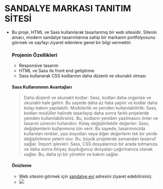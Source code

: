 # SANDALYE MARKASI TANITIM SİTESİ
- Bu proje, HTML ve Sass kullanılarak tasarlanmış bir web sitesidir. Sitenin amacı, modern sandalye tasarımlarına sahip bir markanın portfolyosunu görmek ve sayfayı ziyaret edenlere genel bir bilgi vermektir. 
  ### Projenin Özellikleri
  - Responsive tasarım
  - HTML ve Sass ile front end geliştirme 
  - Sass kullanarak CSS kodlarının daha düzenli ve okunaklı olması
  ####  Sass Kullanımının Avantajları
  > Daha düzenli ve okunaklı kodlar: Sass, kodları daha organize ve okunaklı hale getirir. Bu sayede daha az hata yapılır ve kodlar daha kolay bakım yapılabilir.
  > Modülerlik ve yeniden kullanılabilirlik: Sass, kodları modüller halinde tasarlayıp daha sonra farklı projelerde yeniden kullanılabilirsiniz. Bu, kodların yeniden yazılmasını önler ve tasarım sürecini hızlandırır.
  > Kolay değiştirilebilir değerler: Sass, değişkenlerin kullanımına izin verir. Bu sayede, tasarımınızda kullanılan renkler, yazı boyutları veya diğer değerlerin tek bir yerde değiştirilmesi yeterli olur. Bu, büyük projelerde zamandan tasarruf sağlar.
  > İmport işlevleri: Sass, CSS dosyalarınızı bir arada tutmanıza ve daha sonra ihtiyaç duyduğunuz dosyaları çağırmanıza olanak sağlar. Bu, daha iyi bir yönetim ve bakım sağlar.

  #### Önizleme 
  - Web sitesini görmek için   [sandalye evi](https://chairweb.netlify.app/) adresini ziyaret edebilirsiniz.
   - ![](./images/ekran.gif)
